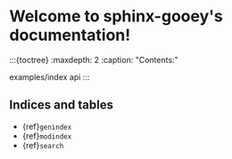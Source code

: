 # Welcome to sphinx-gooey's documentation!

:::{toctree}
:maxdepth: 2
:caption: "Contents:"

examples/index
api
:::


## Indices and tables

* {ref}`genindex`
* {ref}`modindex`
* {ref}`search`
